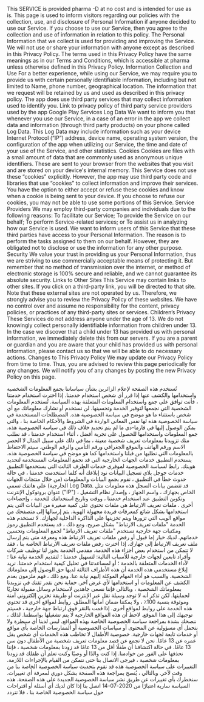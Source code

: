  This SERVICE is provided  pharma -D at no cost and is intended for use as is.
This page is used to inform visitors regarding our policies with the collection, use, and disclosure of Personal Information if anyone decided to use our Service.
If you choose to use our Service, then you agree to the collection and use of information in relation to this policy. The Personal Information that we collect is used for providing and improving the Service. We will not use or share your information with anyone except as described in this Privacy Policy.
The terms used in this Privacy Policy have the same meanings as in our Terms and Conditions, which is accessible  at pharma  unless otherwise defined in this Privacy Policy.
Information Collection and Use
For a better experience, while using our Service, we may require you to provide us with certain personally identifiable information, including but not limited to Name, phone number, geographical location. The information that we request will be retained by us and used as described in this privacy policy.
The app does use third party services that may collect information used to identify you.
Link to privacy policy of third party service providers used by the app
Google Play Services
Log Data
We want to inform you that whenever you use our Service, in a case of an error in the app we collect data and information (through third party products) on your phone called Log Data. This Log Data may include information such as your device Internet Protocol (“IP”) address, device name, operating system version, the configuration of the app when utilizing our Service, the time and date of your use of the Service, and other statistics.
Cookies
Cookies are files with a small amount of data that are commonly used as anonymous unique identifiers. These are sent to your browser from the websites that you visit and are stored on your device's internal memory.
This Service does not use these “cookies” explicitly. However, the app may use third party code and libraries that use “cookies” to collect information and improve their services. You have the option to either accept or refuse these cookies and know when a cookie is being sent to your device. If you choose to refuse our cookies, you may not be able to use some portions of this Service.
Service Providers
We may employ third-party companies and individuals due to the following reasons:
To facilitate our Service;
To provide the Service on our behalf;
To perform Service-related services; or
To assist us in analyzing how our Service is used.
We want to inform users of this Service that these third parties have access to your Personal Information. The reason is to perform the tasks assigned to them on our behalf. However, they are obligated not to disclose or use the information for any other purpose.
Security
We value your trust in providing us your Personal Information, thus we are striving to use commercially acceptable means of protecting it. But remember that no method of transmission over the internet, or method of electronic storage is 100% secure and reliable, and we cannot guarantee its absolute security.
Links to Other Sites
This Service may contain links to other sites. If you click on a third-party link, you will be directed to that site. Note that these external sites are not operated by us. Therefore, we strongly advise you to review the Privacy Policy of these websites. We have no control over and assume no responsibility for the content, privacy policies, or practices of any third-party sites or services.
Children’s Privacy
These Services do not address anyone under the age of 13. We do not knowingly collect personally identifiable information from children under 13. In the case we discover that a child under 13 has provided us with personal information, we immediately delete this from our servers. If you are a parent or guardian and you are aware that your child has provided us with personal information, please contact us so that we will be able to do necessary actions.
Changes to This Privacy Policy
We may update our Privacy Policy from time to time. Thus, you are advised to review this page periodically for any changes. We will notify you of any changes by posting the new Privacy Policy on this page.



تُستخدم هذه الصفحة لإعلام الزائرين بشأن سياساتنا بجمع المعلومات الشخصية واستخدامها والكشف عنها إذا قرر أي شخص استخدام خدمتنا.
إذا اخترت استخدام خدمتنا ، فأنت توافق على جمع واستخدام المعلومات المتعلقة بهذه السياسة. تُستخدم المعلومات الشخصية التي نجمعها لتوفير الخدمة وتحسينها. لن نستخدم أو نشارك معلوماتك مع أي شخص باستثناء ما هو موضح في سياسة الخصوصية هذه.
المصطلحات المستخدمة في سياسة الخصوصية هذه لها نفس المعاني الواردة في الشروط والأحكام الخاصة بنا ، والتي يمكن الوصول إليها في فارما-دي ما لم يتم تحديد خلاف ذلك في سياسة الخصوصية هذه.
جمع المعلومات واستخدامها
للحصول على تجربة أفضل ، أثناء استخدام خدمتنا ، قد نطلب منك تزويدنا بمعلومات تعريف شخصية معينة ، بما في ذلك على سبيل المثال لا الحصر الاسم ورقم الهاتف والموقع الجغرافي ورقم التأمين والرقم الوطني. سيتم الاحتفاظ بالمعلومات التي نطلبها من قبلنا واستخدامها كما هو موضح في سياسة الخصوصية هذه.
يستخدم التطبيق خدمات الجهات الخارجية التي قد تجمع المعلومات المستخدمة لتحديد هويتك.
رابط لسياسة الخصوصية لموفري خدمات الطرف الثالث التي يستخدمها التطبيق
خدمات جوجل بلاي
تسجيل البيانات
نود إبلاغك أنه كلما استخدمت خدمتنا ، في حالة حدوث خطأ في التطبيق ، نقوم بجمع البيانات والمعلومات (من خلال منتجات الجهات الخارجية) على هاتفك تسمى Log Data. قد تتضمن بيانات السجل هذه معلومات مثل عنوان بروتوكول الإنترنت ("IP") الخاص بجهازك ، واسم الجهاز ، وإصدار نظام التشغيل ، وتكوين التطبيق عند استخدام خدمتنا ، ووقت وتاريخ استخدامك للخدمة ، وإحصاءات أخرى .
ملفات تعريف الارتباط هي ملفات تحتوي على كمية صغيرة من البيانات التي يتم استخدامها بشكل شائع كمعرفات فريدة مجهولة الهوية. يتم إرسالها إلى متصفحك من مواقع الويب التي تزورها ويتم تخزينها على الذاكرة الداخلية لجهازك.
لا تستخدم هذه الخدمة "ملفات تعريف الارتباط" بشكل صريح. ومع ذلك ، قد يستخدم التطبيق رموز ومكتبات جهة خارجية تستخدم "ملفات تعريف الارتباط" لجمع المعلومات وتحسين خدماتهم. لديك خيار إما قبول أو رفض ملفات تعريف الارتباط هذه ومعرفة متى يتم إرسال ملف تعريف الارتباط إلى جهازك. إذا اخترت رفض ملفات تعريف الارتباط الخاصة بنا ، فقد لا تتمكن من استخدام بعض أجزاء هذه الخدمة.
مقدمي الخدمة
يجوز لنا توظيف شركات وأفراد تابعين لجهات خارجية للأسباب التالية:
لتسهيل خدمتنا ؛
لتقديم الخدمة نيابة عنا ؛
لأداء الخدمات المتعلقة بالخدمة ؛ أو
لمساعدتنا في تحليل كيفية استخدام خدمتنا.
نريد إبلاغ مستخدمي هذه الخدمة أن هذه الأطراف الثالثة لديها حق الوصول إلى معلوماتك الشخصية. والسبب هو أداء المهام الموكلة إليهم نيابة عنا. ومع ذلك ، فهم ملزمون بعدم الكشف عن المعلومات أو استخدامها لأي غرض آخر.
حماية
نحن نقدر ثقتك في تزويدنا بمعلوماتك الشخصية ، وبالتالي فإننا نسعى جاهدين لاستخدام وسائل مقبولة تجاريًا لحمايتها. لكن تذكر أنه لا توجد وسيلة نقل عبر الإنترنت أو طريقة تخزين إلكتروني آمنة وموثوقة بنسبة 100٪ ، ولا يمكننا ضمان أمانها المطلق.
روابط لمواقع أخرى
قد تحتوي هذه الخدمة على روابط لمواقع أخرى. إذا قمت بالنقر فوق ارتباط جهة خارجية ، فسيتم توجيهك إلى هذا الموقع. لاحظ أن هذه المواقع الخارجية لا يتم تشغيلها بواسطتنا. لذلك ، ننصحك بشدة بمراجعة سياسة الخصوصية الخاصة بهذه المواقع. ليس لدينا أي سيطرة ولا نتحمل أي مسؤولية عن المحتوى أو سياسات الخصوصية أو الممارسات الخاصة بأي مواقع أو خدمات تابعة لجهات خارجية.
خصوصية الأطفال
لا تخاطب هذه الخدمات أي شخص يقل عمره عن 13 عامًا. نحن لا نجمع عن قصد معلومات تعريف شخصية من الأطفال دون سن 13 عامًا. في حالة اكتشافنا أن طفلًا أقل من 13 عامًا قد زودنا بمعلومات شخصية ، فإننا نحذفها على الفور من خوادمنا. إذا كنت والدًا أو وصيًا وكنت تعلم أن طفلك قد زودنا بمعلومات شخصية ، فيرجى الاتصال بنا حتى نتمكن من القيام بالإجراءات اللازمة.
التغييرات على سياسة الخصوصية هذه
قد نقوم بتحديث سياسة الخصوصية الخاصة بنا من وقت لآخر. وبالتالي ، يُنصح بمراجعة هذه الصفحة بشكل دوري لمعرفة أي تغييرات. سنخطرك بأي تغييرات عن طريق نشر سياسة الخصوصية الجديدة على هذه الصفحة.
هذه السياسة سارية اعتبارًا من 2020-07-14
اتصل بنا
إذا كان لديك أي أسئلة أو اقتراحات حول سياسة الخصوصية الخاصة بنا ، فلا تتردد
